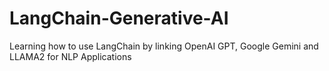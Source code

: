 # LangChain-Generative-AI
Learning how to use LangChain by linking OpenAI GPT, Google Gemini and LLAMA2 for NLP Applications
